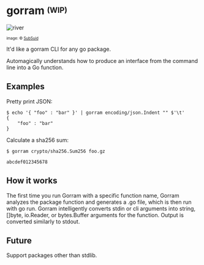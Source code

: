# gorram <sup><sub>(WIP)</sub></sup>

![river](https://cloud.githubusercontent.com/assets/3185864/18798443/97829e60-81a0-11e6-99a2-d8a788dd9279.jpg)

<sup><sub>image: &copy; [SubSuid](http://subsuid.deviantart.com/art/River-Tam-Speed-Drawing-282223915)</sub></sup>

It'd like a gorram CLI for any go package.

Automagically understands how to produce an interface from the command line into a Go function.

## Examples

Pretty print JSON:

```
$ echo '{ "foo" : "bar" }' | gorram encoding/json.Indent "" $'\t'
{
    "foo" : "bar"
}
```

Calculate a sha256 sum:

```
$ gorram crypto/sha256.Sum256 foo.gz

abcdef012345678
```


## How it works

The first time you run Gorram with a specific function name, Gorram analyzes the package function and generates a .go file, which is then run with go run.  Gorram intelligently converts stdin or cli arguments into string, []byte, io.Reader, or bytes.Buffer arguments for the function. Output is converted similarly to stdout.

## Future

Support packages other than stdlib.

